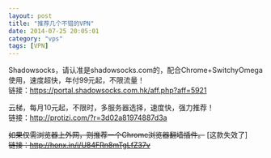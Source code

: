 ```yaml
---
layout: post
title: "推荐几个不错的VPN"
date: 2014-07-25 20:05:01
category: "vps"
tags: [VPN]
---
```

Shadowsocks，请认准是shadowsocks.com的，配合Chrome+SwitchyOmega使用，速度超快，年付99元起，不限流量！  
链接：<https://portal.shadowsocks.com.hk/aff.php?aff=5921>  

云梯，每月10元起，不限时，多服务器选择，速度快，强力推荐！  
链接：<http://protizi.com/?r=3d02a81974887d3a>  

~~如果仅需浏览器上外网，则推荐一个Chrome浏览器翻墙插件。~~ [这款失效了]  
~~链接：<http://honx.in/i/U84FRn8mTgLfZ37v>~~  
